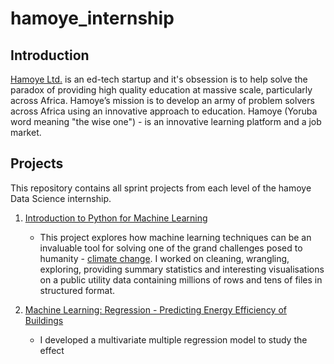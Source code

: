 # hamoye_internship

## Introduction
[Hamoye Ltd.](https://hamoye.com/) is an ed-tech startup and it's obsession is to help solve the paradox of providing high quality education at massive scale, particularly across Africa.
Hamoye’s mission is to develop an army of problem solvers across Africa using an innovative approach to education. Hamoye (Yoruba word meaning "the wise one") - is an innovative learning platform and a job market.

## Projects
This repository contains all sprint projects from each level of the hamoye Data Science internship.

1. [Introduction to Python for Machine Learning](https://github.com/doyinsolamiolaoye/hamoye_internship/blob/master/Hamoye_stage_one_quiz.ipynb)
    * This project explores how  machine learning techniques can be an invaluable tool for solving one of the grand challenges posed to humanity - [climate change](https://hamoye.com/app/course-details/11993f74d1c1f000). I worked on cleaning, wrangling, exploring, providing summary statistics and interesting visualisations on a public utility data containing millions of rows and tens of files in structured format.
    
2. [Machine Learning: Regression - Predicting Energy Efficiency of Buildings]()
   * I developed a multivariate multiple regression model to study the effect 
